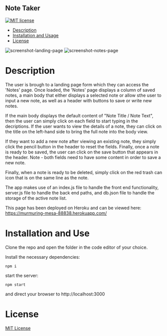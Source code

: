 ## Note Taker

[![MIT license](https://img.shields.io/badge/License-MIT-blue.svg)](https://lbesson.mit-license.org/)

- [Description ](#description)
- [Installation and Usage](#installation-and-use)
- [License](#license)

![screenshot-landing-page](assets/images/demo1.png)
![screenshot-notes-page](assets/images/demo2.png)

# Description

The user is brough to a landing page form which they can access the 'Notes' page. Once loaded, the 'Notes' page displays a column of saved notes, a main body that either displays a selected note or allow sthe user to input a new note, as well as a header with buttons to save or write new notes.

If the main body displays the default content of "Note Title / Note Text", then the user can simply click on each field to start typing in the decriptions. If the user wants to view the details of a note, they can click on the title on the left-hand side to bring the full note into the body view.

If they want to add a new note after viewing an existing note, they simply click the pencil button in the header to reset the fields. Finally, once a note is ready to be saved, the user can click on the save button that appears in the header. Note - both fields need to have some content in order to save a new note.

Finally, when a note is ready to be deleted, simply click on the red trash can icon that is on the same line as the note.

The app makes use of an index.js file to handle the front end functionality, server.js file to handle the back end paths, and db.json file to handle the storage of the active note list.

This page has been deployed on Heroku and can be viewed here: https://murmuring-mesa-88838.herokuapp.com/

# Installation and Use

Clone the repo and open the folder in the code editor of your choice.

Install the necessary dependencies:

```
npm i
```

start the server:

```
npm start
```

and direct your browser to http://localhost:3000

# License

[MIT License](https://opensource.org/licenses/MIT)
